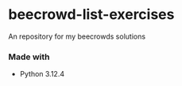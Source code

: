 ﻿# beecrowd-list-exercises
An repository for my beecrowds solutions

### Made with
 - Python 3.12.4
 
